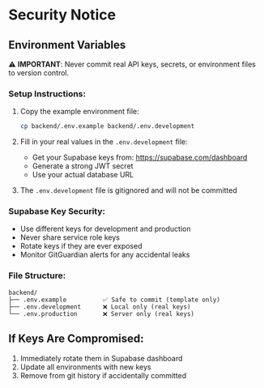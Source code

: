 # Security Notice

## Environment Variables

⚠️ **IMPORTANT**: Never commit real API keys, secrets, or environment files to version control.

### Setup Instructions:

1. Copy the example environment file:
   ```bash
   cp backend/.env.example backend/.env.development
   ```

2. Fill in your real values in the `.env.development` file:
   - Get your Supabase keys from: https://supabase.com/dashboard
   - Generate a strong JWT secret
   - Use your actual database URL

3. The `.env.development` file is gitignored and will not be committed

### Supabase Key Security:
- Use different keys for development and production
- Never share service role keys
- Rotate keys if they are ever exposed
- Monitor GitGuardian alerts for any accidental leaks

### File Structure:
```
backend/
├── .env.example          ✅ Safe to commit (template only)
├── .env.development      ❌ Local only (real keys)
└── .env.production       ❌ Server only (real keys)
```

## If Keys Are Compromised:
1. Immediately rotate them in Supabase dashboard
2. Update all environments with new keys
3. Remove from git history if accidentally committed